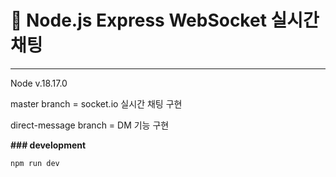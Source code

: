 # 🍏 Node.js Express WebSocket 실시간 채팅

------

Node v.18.17.0

master branch = socket.io 실시간 채팅 구현

direct-message branch = DM 기능 구현

**### development**

```
npm run dev
```
